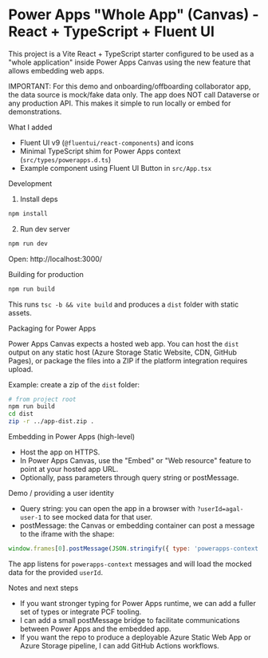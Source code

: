 # Power Apps "Whole App" (Canvas) - React + TypeScript + Fluent UI

This project is a Vite React + TypeScript starter configured to be used as a "whole application" inside Power Apps Canvas using the new feature that allows embedding web apps.

IMPORTANT: For this demo and onboarding/offboarding collaborator app, the data source is mock/fake data only. The app does NOT call Dataverse or any production API. This makes it simple to run locally or embed for demonstrations.

What I added

- Fluent UI v9 (`@fluentui/react-components`) and icons
- Minimal TypeScript shim for Power Apps context (`src/types/powerapps.d.ts`)
- Example component using Fluent UI Button in `src/App.tsx`

Development

1. Install deps

```bash
npm install
```

2. Run dev server

```bash
npm run dev
```

Open: http://localhost:3000/

Building for production

```bash
npm run build
```

This runs `tsc -b && vite build` and produces a `dist` folder with static assets.

Packaging for Power Apps

Power Apps Canvas expects a hosted web app. You can host the `dist` output on any static host (Azure Storage Static Website, CDN, GitHub Pages), or package the files into a ZIP if the platform integration requires upload.

Example: create a zip of the `dist` folder:

```bash
# from project root
npm run build
cd dist
zip -r ../app-dist.zip .
```

Embedding in Power Apps (high-level)

- Host the app on HTTPS.
- In Power Apps Canvas, use the "Embed" or "Web resource" feature to point at your hosted app URL.
- Optionally, pass parameters through query string or postMessage.

Demo / providing a user identity

- Query string: you can open the app in a browser with `?userId=agal-user-1` to see mocked data for that user.
- postMessage: the Canvas or embedding container can post a message to the iframe with the shape:

```js
window.frames[0].postMessage(JSON.stringify({ type: 'powerapps-context', payload: { userId: 'agal-user-1' } }), '*')
```

The app listens for `powerapps-context` messages and will load the mocked data for the provided `userId`.

Notes and next steps

- If you want stronger typing for Power Apps runtime, we can add a fuller set of types or integrate PCF tooling.
- I can add a small postMessage bridge to facilitate communications between Power Apps and the embedded app.
- If you want the repo to produce a deployable Azure Static Web App or Azure Storage pipeline, I can add GitHub Actions workflows.
